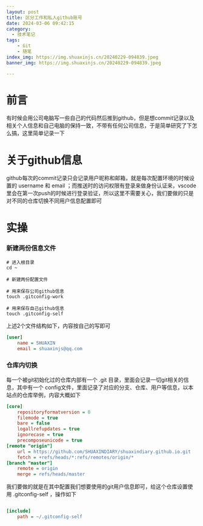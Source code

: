 ```yaml
---
layout: post
title: 区分工作和私人github账号
date: 2024-03-06 09:42:15
category:
  - 技术笔记
tags:
    - Git
    - 随笔
index_img: https://img.shuaxinjs.cn/20240229-094839.jpeg
banner_img: https://img.shuaxinjs.cn/20240229-094839.jpeg

---
```


# 前言

有时候会用公司电脑写一些自己的代码然后推到github，但是想commit记录以及相关个人信息和自己电脑的保持一致，不带有任何公司信息，于是简单研究了下怎么搞，这里简单记录一下

# 关于github信息

github每次的commit记录只会记录用户昵称和邮箱，就是每次配置环境的时候设置的 username 和 email ；而推送时的访问权限有登录来做身份认证来，vscode里会在第一次push的时候进行登录验证，所以这里不需要关心，我们要做的只是对不同的仓库切换不同用户信息配置即可

# 实操

### 新建两份信息文件

```shell
# 进入根目录
cd ~

# 新建两份配置文件

# 用来保存公司github信息
touch .gitconfig-work

# 用来保存自己github信息
touch .gitconfig-self

```

上述2个文件结构如下，内容按自己的写即可

```ini
[user]
    name = SHUAXIN
    email = shuaxinjs@qq.com
```

### 仓库内切换

每一个被git初始化过的仓库内部有一个 .git 目录，里面会记录一切git相关的信息，其中有一个 config文件，里面记录了对应的分支、仓库、用户等信息，以本站点的仓库举例，内容大概如下

```ini
[core]
	repositoryformatversion = 0
	filemode = true
	bare = false
	logallrefupdates = true
	ignorecase = true
	precomposeunicode = true
[remote "origin"]
	url = https://github.com/SHUAXINDIARY/shuaxindiary.github.io.git
	fetch = +refs/heads/*:refs/remotes/origin/*
[branch "master"]
	remote = origin
	merge = refs/heads/master

```

我们要做的就是在其中配置我们想要使用的git用户信息即可，给这个仓库设置使用 .gitconfig-self ，操作如下

```ini

[include]
    path = ~/.gitconfig-self

```
